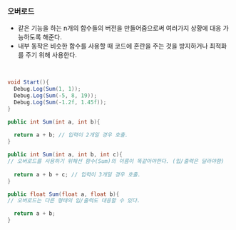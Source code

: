 ### 오버로드
- 같은 기능을 하는 n개의 함수들의 버전을 만들어줌으로써 여러가지 상황에 대응 가능하도록 해준다.
- 내부 동작은 비슷한 함수를 사용할 때 코드에 혼란을 주는 것을 방지하거나 최적화를 주기 위해 사용한다.

<br>

```C#
void Start(){
  Debug.Log(Sum(1, 1)); 
  Debug.Log(Sum(-5, 8, 19));
  Debug.Log(Sum(-1.2f, 1.45f));
}

public int Sum(int a, int b){
  
  return a + b; // 입력이 2개일 경우 호출.
}

public int Sum(int a, int b, int c){ 
// 오버로드를 사용하기 위해선 함수(Sum)의 이름이 똑같아야한다. (입/출력은 달라야함) 
  
  return a + b + c; // 입력이 3개일 경우 호출.
}

public float Sum(float a, float b){
// 오버로드는 다른 형태의 입/출력도 대응할 수 있다.

  return a + b;
}
```
